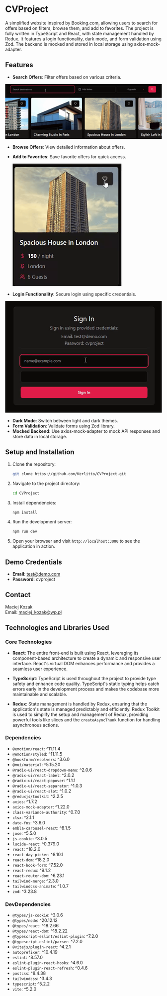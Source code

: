 # CVProject

A simplified website inspired by Booking.com, allowing users to search for offers based on filters, browse them, and add to favorites. The project is fully written in TypeScript and React, with state management handled by Redux. It features a login functionality, dark mode, and form validation using Zod. The backend is mocked and stored in local storage using axios-mock-adapter.

## Features

- **Search Offers**: Filter offers based on various criteria.
  
 ![Search Offers](./search.gif)
  
- **Browse Offers**: View detailed information about offers.
- **Add to Favorites**: Save favorite offers for quick access.
  
  ![Favorite](./favorite.gif)
  
- **Login Functionality**: Secure login using specific credentials.

 ![Sign In](./signin.gif)
  
- **Dark Mode**: Switch between light and dark themes.
- **Form Validation**: Validate forms using Zod library.
- **Mocked Backend**: Use axios-mock-adapter to mock API responses and store data in local storage.

## Setup and Installation

1. Clone the repository:

   ```bash
   git clone https://github.com/Kerlitto/CVProject.git
   ```

2. Navigate to the project directory:

   ```bash
   cd CVProject
   ```

3. Install dependencies:

   ```bash
   npm install
   ```

4. Run the development server:

   ```bash
   npm run dev
   ```

5. Open your browser and visit `http://localhost:3000` to see the application in action.

## Demo Credentials

- **Email**: test@demo.com
- **Password**: cvproject

## Contact

Maciej Kozak  
Email: maciej_kozak@wp.pl

## Technologies and Libraries Used

### Core Technologies

- **React**: The entire front-end is built using React, leveraging its component-based architecture to create a dynamic and responsive user interface. React's virtual DOM enhances performance and provides a seamless user experience.
- **TypeScript**: TypeScript is used throughout the project to provide type safety and enhance code quality. TypeScript's static typing helps catch errors early in the development process and makes the codebase more maintainable and scalable.

- **Redux**: State management is handled by Redux, ensuring that the application's state is managed predictably and efficiently. Redux Toolkit is used to simplify the setup and management of Redux, providing powerful tools like slices and the `createAsyncThunk` function for handling asynchronous actions.

### Dependencies

- `@emotion/react`: ^11.11.4
- `@emotion/styled`: ^11.11.5
- `@hookform/resolvers`: ^3.6.0
- `@mui/material`: ^5.15.20
- `@radix-ui/react-dropdown-menu`: ^2.0.6
- `@radix-ui/react-label`: ^2.0.2
- `@radix-ui/react-popover`: ^1.1.1
- `@radix-ui/react-separator`: ^1.0.3
- `@radix-ui/react-slot`: ^1.0.2
- `@reduxjs/toolkit`: ^2.2.5
- `axios`: ^1.7.2
- `axios-mock-adapter`: ^1.22.0
- `class-variance-authority`: ^0.7.0
- `clsx`: ^2.1.1
- `date-fns`: ^3.6.0
- `embla-carousel-react`: ^8.1.5
- `jose`: ^5.5.0
- `js-cookie`: ^3.0.5
- `lucide-react`: ^0.379.0
- `react`: ^18.2.0
- `react-day-picker`: ^8.10.1
- `react-dom`: ^18.2.0
- `react-hook-form`: ^7.52.0
- `react-redux`: ^9.1.2
- `react-router-dom`: ^6.23.1
- `tailwind-merge`: ^2.3.0
- `tailwindcss-animate`: ^1.0.7
- `zod`: ^3.23.8

### DevDependencies

- `@types/js-cookie`: ^3.0.6
- `@types/node`: ^20.12.12
- `@types/react`: ^18.2.66
- `@types/react-dom`: ^18.2.22
- `@typescript-eslint/eslint-plugin`: ^7.2.0
- `@typescript-eslint/parser`: ^7.2.0
- `@vitejs/plugin-react`: ^4.2.1
- `autoprefixer`: ^10.4.19
- `eslint`: ^8.57.0
- `eslint-plugin-react-hooks`: ^4.6.0
- `eslint-plugin-react-refresh`: ^0.4.6
- `postcss`: ^8.4.38
- `tailwindcss`: ^3.4.3
- `typescript`: ^5.2.2
- `vite`: ^5.2.0
